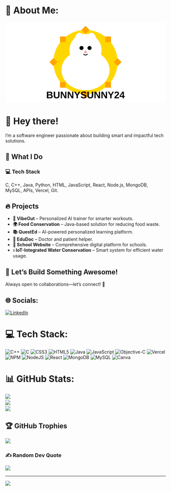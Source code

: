 # 💫 About Me:
![Animated BUNNYSUNNY24 Logo](animated-bunnysunny24-logo.svg)
# 👋 Hey there!

I’m a software engineer passionate about building smart and impactful tech solutions.

## 🚀 What I Do

### 💻 Tech Stack
C, C++, Java, Python, HTML, JavaScript, React, Node.js, MongoDB, MySQL, APIs, Vercel, Git.

## 🔥 Projects

- **🎯 VibeOut** – Personalized AI trainer for smarter workouts.
- **🌍 Food Conservation** – Java-based solution for reducing food waste.
- **📚 QuestEd** – AI-powered personalized learning platform.
- **📄 EduDoc** – Doctor and patient helper.
- **🏫 School Website** – Comprehensive digital platform for schools.
- **💧 IoT-Integrated Water Conservation** – Smart system for efficient water usage.

## 🎯 Let’s Build Something Awesome!
Always open to collaborations—let’s connect! 🚀

## 🌐 Socials:
[![LinkedIn](https://img.shields.io/badge/LinkedIn-%230077B5.svg?logo=linkedin&logoColor=white)](https://linkedin.com/in/https://www.linkedin.com/in/bhavashesh/) 

# 💻 Tech Stack:
![C++](https://img.shields.io/badge/c++-%2300599C.svg?style=for-the-badge&logo=c%2B%2B&logoColor=white) ![C](https://img.shields.io/badge/c-%2300599C.svg?style=for-the-badge&logo=c&logoColor=white) ![CSS3](https://img.shields.io/badge/css3-%231572B6.svg?style=for-the-badge&logo=css3&logoColor=white) ![HTML5](https://img.shields.io/badge/html5-%23E34F26.svg?style=for-the-badge&logo=html5&logoColor=white) ![Java](https://img.shields.io/badge/java-%23ED8B00.svg?style=for-the-badge&logo=openjdk&logoColor=white) ![JavaScript](https://img.shields.io/badge/javascript-%23323330.svg?style=for-the-badge&logo=javascript&logoColor=%23F7DF1E) ![Objective-C](https://img.shields.io/badge/OBJECTIVE--C-%233A95E3.svg?style=for-the-badge&logo=apple&logoColor=white) ![Vercel](https://img.shields.io/badge/vercel-%23000000.svg?style=for-the-badge&logo=vercel&logoColor=white)   ![NPM](https://img.shields.io/badge/NPM-%23CB3837.svg?style=for-the-badge&logo=npm&logoColor=white) ![NodeJS](https://img.shields.io/badge/node.js-6DA55F?style=for-the-badge&logo=node.js&logoColor=white) ![React](https://img.shields.io/badge/react-%2320232a.svg?style=for-the-badge&logo=react&logoColor=%2361DAFB)  ![MongoDB](https://img.shields.io/badge/MongoDB-%234ea94b.svg?style=for-the-badge&logo=mongodb&logoColor=white) ![MySQL](https://img.shields.io/badge/mysql-4479A1.svg?style=for-the-badge&logo=mysql&logoColor=white) ![Canva](https://img.shields.io/badge/Canva-%2300C4CC.svg?style=for-the-badge&logo=Canva&logoColor=white) 
# 📊 GitHub Stats:
![](https://github-readme-stats.vercel.app/api?username=bunnysunny24&theme=dark&hide_border=false&include_all_commits=true&count_private=false)<br/>
![](https://github-readme-streak-stats.herokuapp.com/?user=bunnysunny24&theme=dark&hide_border=false)<br/>
![](https://github-readme-stats.vercel.app/api/top-langs/?username=bunnysunny24&theme=dark&hide_border=false&include_all_commits=true&count_private=false&layout=compact)

## 🏆 GitHub Trophies
![](https://github-profile-trophy.vercel.app/?username=bunnysunny24&theme=radical&no-frame=false&no-bg=true&margin-w=4)

### ✍️ Random Dev Quote
![](https://quotes-github-readme.vercel.app/api?type=horizontal&theme=radical)

---
[![](https://visitcount.itsvg.in/api?id=bunnysunny24&icon=0&color=0)](https://visitcount.itsvg.in)

<!-- Proudly created with GPRM ( https://gprm.itsvg.in ) -->
